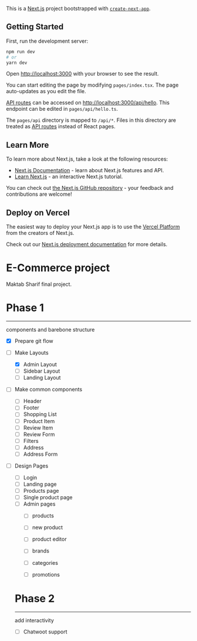 This is a [Next.js](https://nextjs.org/) project bootstrapped with [`create-next-app`](https://github.com/vercel/next.js/tree/canary/packages/create-next-app).

## Getting Started

First, run the development server:

```bash
npm run dev
# or
yarn dev
```

Open [http://localhost:3000](http://localhost:3000) with your browser to see the result.

You can start editing the page by modifying `pages/index.tsx`. The page auto-updates as you edit the file.

[API routes](https://nextjs.org/docs/api-routes/introduction) can be accessed on [http://localhost:3000/api/hello](http://localhost:3000/api/hello). This endpoint can be edited in `pages/api/hello.ts`.

The `pages/api` directory is mapped to `/api/*`. Files in this directory are treated as [API routes](https://nextjs.org/docs/api-routes/introduction) instead of React pages.

## Learn More

To learn more about Next.js, take a look at the following resources:

- [Next.js Documentation](https://nextjs.org/docs) - learn about Next.js features and API.
- [Learn Next.js](https://nextjs.org/learn) - an interactive Next.js tutorial.

You can check out [the Next.js GitHub repository](https://github.com/vercel/next.js/) - your feedback and contributions are welcome!

## Deploy on Vercel

The easiest way to deploy your Next.js app is to use the [Vercel Platform](https://vercel.com/new?utm_medium=default-template&filter=next.js&utm_source=create-next-app&utm_campaign=create-next-app-readme) from the creators of Next.js.

Check out our [Next.js deployment documentation](https://nextjs.org/docs/deployment) for more details.

# E-Commerce project

Maktab Sharif final project.

# Phase 1

---

components and barebone structure

- [x]  Prepare git flow
- [ ]  Make Layouts
    - [x]  Admin Layout
    - [ ]  Sidebar Layout
    - [ ]  Landing Layout
- [ ]  Make common components
    - [ ]  Header
    - [ ]  Footer
    - [ ]  Shopping List
    - [ ]  Product Item
    - [ ]  Review Item
    - [ ]  Review Form
    - [ ]  Filters
    - [ ]  Address
    - [ ]  Address Form
- [ ]  Design Pages
    - [ ]  Login
    - [ ]  Landing page
    - [ ]  Products page
    - [ ]  Single product page
    - [ ]  Admin pages
        - [ ]  products
        - [ ]  new product
        - [ ]  product editor
        - [ ]  brands
        - [ ]  categories
        - [ ]  promotions
        
    
    # Phase 2
    
    ---
    
    add interactivity
    
    - [ ]  Chatwoot support